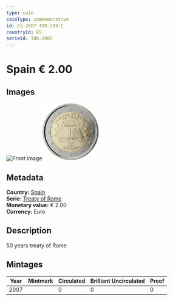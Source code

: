 ```yaml
---
type: coin
coinType: commemorative
id: ES-2007-TOR-200-C
countryId: ES
serieId: TOR-2007
---
```


# Spain € 2.00

## Images

<img src="../../Images/common-2007-200.png" height="150" alt="Front image"><img src="Images/ES-2007-200.webp" height="150" alt="Back image">

## Metadata

**Country:** [Spain](../../Countries/Spain/index.md)\
**Serie:** [Treaty of Rome](index.md)\
**Monetary value:** € 2.00\
**Currency:** Euro

## Description

50 years treaty of Rome

## Mintages

| Year | Mintmark | Circulated | Brilliant Uncirculated | Proof |
| ---- | -------- | ---------- | ---------------------- | ----- |
| 2007 |  | 0| 0 | 0 |
